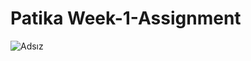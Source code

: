 # Patika Week-1-Assignment

![Adsız](https://user-images.githubusercontent.com/95712676/191494718-c70032d9-b2e1-4111-bd29-b3efc8686fde.png)
